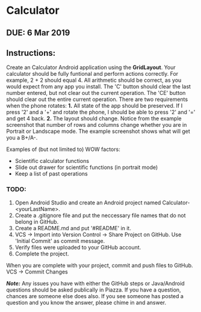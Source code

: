 # Calculator

## DUE: 6 Mar 2019

## Instructions:

Create an Calculator Android application using the **GridLayout**. Your calculator should be fully funtional and perform actions correctly. For example, 2 + 2 should equal 4. All arithmetic should be correct, as you would expect from any app you install. The 'C' button should clear the last number entered, but not clear out the current operation. The 'CE' button should clear out the entire current operation. There are two requirements when the phone rotates: **1.** All state of the app should be preserved. If I press '2' and a '+' and rotate the phone, I should be able to press '2' and '=' and get 4 back. **2.** The layout should change. Notice from the example screenshot that number of rows and columns change whether you are in Portrait or Landscape mode. The example screenshot shows what will get you a B+/A-. 

Examples of (but not limited to) WOW factors:
* Scientific calculator functions
* Slide out drawer for scientific functions (in portrait mode)
* Keep a list of past operations

### TODO:
1. Open Android Studio and create an Android project named Calculator-\<yourLastName\>.
2. Create a .gitignore file and put the neccessary file names that do not belong in GitHub.
3. Create a README.md and put '\#README' in it.
4. VCS -> Import into Version Control -> Share Project on GitHub. Use 'Initial Commit' as commit message.
5. Verify files were uploaded to your GitHub account.
6. Complete the project.
 
 When you are complete with your project, commit and push files to GitHub. VCS -> Commit Changes
 
 ***Note:*** Any issues you have with either the GitHub steps or Java/Android questions should be asked publically in Piazza. If you have a question, chances are someone else does also. If you see someone has posted a question and you know the answer, please chime in and answer.
